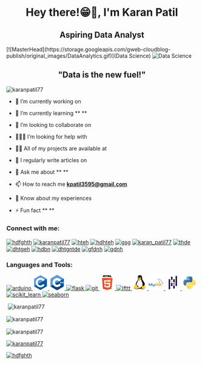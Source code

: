 <h1 align="center">Hey there!😁👋, I'm Karan Patil</h1>
<h2 align="center">Aspiring Data Analyst</h2>
[![MasterHead](https://storage.googleapis.com/gweb-cloudblog-publish/original_images/DataAnalytics.gif)](Data Science)
<img src="https://storage.googleapis.com/gweb-cloudblog-publish/original_images/DataAnalytics.gif" alt="Data Science" width="2880" height="450">
<h2 align="center">"Data is the new fuel!"</h2>
<p align="left"> <img src="https://komarev.com/ghpvc/?username=karanpatil77&label=Profile%20views&color=0e75b6&style=flat" alt="karanpatil77" /> </p>

- 🔭 I’m currently working on []()

- 🌱 I’m currently learning ** **

- 👯 I’m looking to collaborate on []()

- 🤝😄🤔 I’m looking for help with []()

- 👨‍💻 All of my projects are available at []()

- 📝 I regularly write articles on []()

- 💬 Ask me about ** **

- 📫 How to reach me **kpatil3595@gmail.com**

- 📄 Know about my experiences []()

- ⚡ Fun fact ** **

<h3 align="left">Connect with me:</h3>
<p align="left">
<a href="https://twitter.com/hdfghth" target="blank"><img align="center" src="https://raw.githubusercontent.com/rahuldkjain/github-profile-readme-generator/master/src/images/icons/Social/twitter.svg" alt="hdfghth" height="30" width="40" /></a>
<a href="https://linkedin.com/in/karanpatil77" target="blank"><img align="center" src="https://raw.githubusercontent.com/rahuldkjain/github-profile-readme-generator/master/src/images/icons/Social/linked-in-alt.svg" alt="karanpatil77" height="30" width="40" /></a>
<a href="https://stackoverflow.com/users/hteh" target="blank"><img align="center" src="https://raw.githubusercontent.com/rahuldkjain/github-profile-readme-generator/master/src/images/icons/Social/stack-overflow.svg" alt="hteh" height="30" width="40" /></a>
<a href="https://kaggle.com/hdhteh" target="blank"><img align="center" src="https://raw.githubusercontent.com/rahuldkjain/github-profile-readme-generator/master/src/images/icons/Social/kaggle.svg" alt="hdhteh" height="30" width="40" /></a>
<a href="https://fb.com/gsg" target="blank"><img align="center" src="https://raw.githubusercontent.com/rahuldkjain/github-profile-readme-generator/master/src/images/icons/Social/facebook.svg" alt="gsg" height="30" width="40" /></a>
<a href="https://instagram.com/karan_patil77" target="blank"><img align="center" src="https://raw.githubusercontent.com/rahuldkjain/github-profile-readme-generator/master/src/images/icons/Social/instagram.svg" alt="karan_patil77" height="30" width="40" /></a>
<a href="https://medium.com/thde" target="blank"><img align="center" src="https://raw.githubusercontent.com/rahuldkjain/github-profile-readme-generator/master/src/images/icons/Social/medium.svg" alt="thde" height="30" width="40" /></a>
<a href="https://www.youtube.com/c/dhtgeh" target="blank"><img align="center" src="https://raw.githubusercontent.com/rahuldkjain/github-profile-readme-generator/master/src/images/icons/Social/youtube.svg" alt="dhtgeh" height="30" width="40" /></a>
<a href="https://www.codechef.com/users/hdbn" target="blank"><img align="center" src="https://cdn.jsdelivr.net/npm/simple-icons@3.1.0/icons/codechef.svg" alt="hdbn" height="30" width="40" /></a>
<a href="https://www.hackerrank.com/dhtgntde" target="blank"><img align="center" src="https://raw.githubusercontent.com/rahuldkjain/github-profile-readme-generator/master/src/images/icons/Social/hackerrank.svg" alt="dhtgntde" height="30" width="40" /></a>
<a href="https://www.leetcode.com/gfdnh" target="blank"><img align="center" src="https://raw.githubusercontent.com/rahuldkjain/github-profile-readme-generator/master/src/images/icons/Social/leet-code.svg" alt="gfdnh" height="30" width="40" /></a>
<a href="https://www.hackerearth.com/gdnh" target="blank"><img align="center" src="https://raw.githubusercontent.com/rahuldkjain/github-profile-readme-generator/master/src/images/icons/Social/hackerearth.svg" alt="gdnh" height="30" width="40" /></a>
</p>

<h3 align="left">Languages and Tools:</h3>
<p align="left"> <a href="https://www.arduino.cc/" target="_blank" rel="noreferrer"> <img src="https://cdn.worldvectorlogo.com/logos/arduino-1.svg" alt="arduino" width="40" height="40"/> </a> <a href="https://www.cprogramming.com/" target="_blank" rel="noreferrer"> <img src="https://raw.githubusercontent.com/devicons/devicon/master/icons/c/c-original.svg" alt="c" width="40" height="40"/> </a> <a href="https://www.w3schools.com/cpp/" target="_blank" rel="noreferrer"> <img src="https://raw.githubusercontent.com/devicons/devicon/master/icons/cplusplus/cplusplus-original.svg" alt="cplusplus" width="40" height="40"/> </a> <a href="https://flask.palletsprojects.com/" target="_blank" rel="noreferrer"> <img src="https://www.vectorlogo.zone/logos/pocoo_flask/pocoo_flask-icon.svg" alt="flask" width="40" height="40"/> </a> <a href="https://git-scm.com/" target="_blank" rel="noreferrer"> <img src="https://www.vectorlogo.zone/logos/git-scm/git-scm-icon.svg" alt="git" width="40" height="40"/> </a> <a href="https://www.w3.org/html/" target="_blank" rel="noreferrer"> <img src="https://raw.githubusercontent.com/devicons/devicon/master/icons/html5/html5-original-wordmark.svg" alt="html5" width="40" height="40"/> </a> <a href="https://ifttt.com/" target="_blank" rel="noreferrer"> <img src="https://www.vectorlogo.zone/logos/ifttt/ifttt-ar21.svg" alt="ifttt" width="40" height="40"/> </a> <a href="https://www.linux.org/" target="_blank" rel="noreferrer"> <img src="https://raw.githubusercontent.com/devicons/devicon/master/icons/linux/linux-original.svg" alt="linux" width="40" height="40"/> </a> <a href="https://www.mysql.com/" target="_blank" rel="noreferrer"> <img src="https://raw.githubusercontent.com/devicons/devicon/master/icons/mysql/mysql-original-wordmark.svg" alt="mysql" width="40" height="40"/> </a> <a href="https://pandas.pydata.org/" target="_blank" rel="noreferrer"> <img src="https://raw.githubusercontent.com/devicons/devicon/2ae2a900d2f041da66e950e4d48052658d850630/icons/pandas/pandas-original.svg" alt="pandas" width="40" height="40"/> </a> <a href="https://www.python.org" target="_blank" rel="noreferrer"> <img src="https://raw.githubusercontent.com/devicons/devicon/master/icons/python/python-original.svg" alt="python" width="40" height="40"/> </a> <a href="https://scikit-learn.org/" target="_blank" rel="noreferrer"> <img src="https://upload.wikimedia.org/wikipedia/commons/0/05/Scikit_learn_logo_small.svg" alt="scikit_learn" width="40" height="40"/> </a> <a href="https://seaborn.pydata.org/" target="_blank" rel="noreferrer"> <img src="https://seaborn.pydata.org/_images/logo-mark-lightbg.svg" alt="seaborn" width="40" height="40"/> </a> </p>

<p>&nbsp;<img align="center" src="https://github-readme-stats.vercel.app/api?username=karanpatil77&show_icons=true&locale=en" alt="karanpatil77" /></p>
<p><img align="center" src="https://github-readme-streak-stats.herokuapp.com/?user=karanpatil77&" alt="karanpatil77" /></p>
<p><img align="center" src="https://github-readme-stats.vercel.app/api/top-langs?username=karanpatil77&show_icons=true&locale=en&layout=compact" alt="karanpatil77" /></p>
<p align="left"> <a href="https://github.com/ryo-ma/github-profile-trophy"><img src="https://github-profile-trophy.vercel.app/?username=karanpatil77" alt="karanpatil77" /></a> </p>

<p align="left"> <a href="https://twitter.com/hdfghth" target="blank"><img src="https://img.shields.io/twitter/follow/hdfghth?logo=twitter&style=for-the-badge" alt="hdfghth" /></a> </p>
